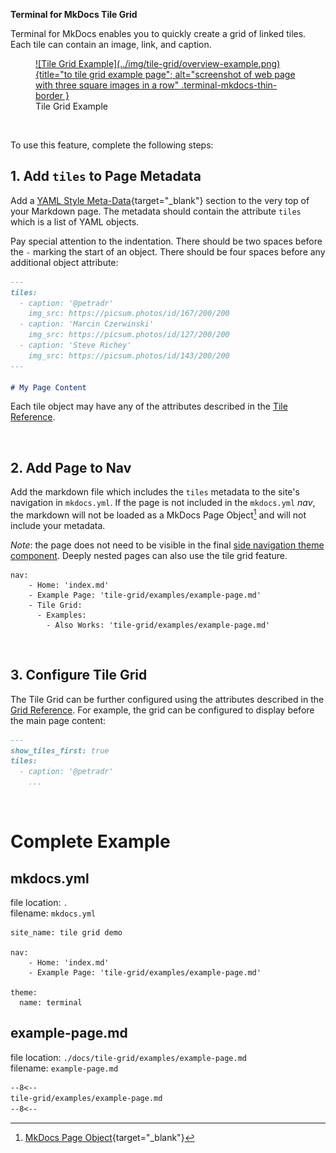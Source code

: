 **Terminal for MkDocs Tile Grid**  

Terminal for MkDocs enables you to quickly create a grid of linked tiles.  Each tile can contain an image, link, and caption.

<section markdown>
<figure markdown>
 <a href="examples/example-page">
![Tile Grid Example](../img/tile-grid/overview-example.png){title="to tile grid example page"; alt="screenshot of web page with three square images in a row" .terminal-mkdocs-thin-border }
</a>
<figcaption>Tile Grid Example</figcaption>
</figure>
</section>
<br>

To use this feature, complete the following steps:

## 1. Add `tiles` to Page Metadata
Add a [YAML Style Meta-Data]{target="_blank"} section to the very top of your Markdown page.  The metadata should contain the attribute `tiles` which is a list of YAML objects.  

Pay special attention to the indentation.  There should be two spaces before the `-` marking the start of an object.  There should be four spaces before any additional object attribute:  

```markdown
---
tiles:
  - caption: '@petradr'
    img_src: https://picsum.photos/id/167/200/200
  - caption: 'Marcin Czerwinski'
    img_src: https://picsum.photos/id/127/200/200
  - caption: 'Steve Richey'
    img_src: https://picsum.photos/id/143/200/200
---

# My Page Content
```

Each tile object may have any of the attributes described in the [Tile Reference](tile.md).

<br>

## 2. Add Page to Nav
Add the markdown file which includes the `tiles` metadata to the site's navigation in `mkdocs.yml`.  If the page is not included in the `mkdocs.yml` *nav*, the markdown will not be loaded as a MkDocs Page Object[^mkdocs-page-object] and will not include your metadata.

*Note*: the page does not need to be visible in the final [side navigation theme component](../configuration/).  Deeply nested pages can also use the tile grid feature.  

```
nav:
    - Home: 'index.md'
    - Example Page: 'tile-grid/examples/example-page.md'
    - Tile Grid:
      - Examples:
        - Also Works: 'tile-grid/examples/example-page.md'
```

[^mkdocs-page-object]: [MkDocs Page Object]{target="_blank"}
[^mkdocs-page-meta]: [MkDocs Page Metadata]{target="_blank"}

[YAML Style Meta-Data]: https://www.mkdocs.org/user-guide/writing-your-docs/#yaml-style-meta-data
[MkDocs Page Object]: https://www.mkdocs.org/dev-guide/themes/#navigation-objects
[MkDocs Page Metadata]: https://www.mkdocs.org/dev-guide/themes/#mkdocs.structure.pages.Page.meta
[Markdown Metadata]: https://www.mkdocs.org/user-guide/writing-your-docs/#meta-data
<br>

## 3. Configure Tile Grid
The Tile Grid can be further configured using the attributes described in the [Grid Reference](grid.md).  For example, the grid can be configured to display before the main page content:

```markdown
---
show_tiles_first: true
tiles:
  - caption: '@petradr'
    ...
```
<br>

# Complete Example

## mkdocs.yml
file location: `.`  
filename: `mkdocs.yml`  

```
site_name: tile grid demo

nav:
    - Home: 'index.md'
    - Example Page: 'tile-grid/examples/example-page.md'

theme:
  name: terminal
```
## example-page.md
file location: `./docs/tile-grid/examples/example-page.md`  
filename: `example-page.md`  

```markdown
--8<--
tile-grid/examples/example-page.md
--8<--
```
